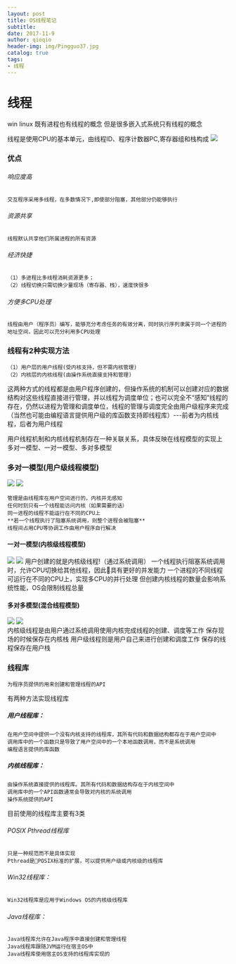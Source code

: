 ```yaml
---
layout: post
title: OS线程笔记
subtitle:  
date: 2017-11-9
author: qioqio
header-img: img/Pingguo37.jpg
catalog: true
tags:                             
- 线程
---
```


# 线程

win linux 既有进程也有线程的概念
但是很多嵌入式系统只有线程的概念

线程是使用CPU的基本单元，由线程ID、程序计数器PC,寄存器组和栈构成
![](https://raw.githubusercontent.com/qioqio/photo/master/a.PNG)
### 优点
###### 	响应度高
	交互程序采用多线程，在多数情况下,即使部分阻塞，其他部分仍能够执行
###### 	资源共享
	线程默认共享他们所属进程的所有资源
###### 	 经济快捷
	（1）多进程比多线程消耗资源更多；
	（2）线程切换只需切换少量现场（寄存器、栈），速度快很多
###### 	方便多CPU处理
	线程由用户（程序员）编写，能够充分考虑任务的有效分离，同时执行序列隶属于同一个进程的地址空间，因此可以充分利用多CPU处理
### 线程有2种实现方法
	（1）用户层的用户线程(受内核支持，但不需内核管理)
	（2）内核层的内核线程(由操作系统直接支持和管理)
这两种方式的线程都是由用户程序创建的，但操作系统的机制可以创建对应的数据结构对这些线程直接进行管理，并以线程为调度单位；也可以完全不“感知”线程的存在，仍然以进程为管理和调度单位，线程的管理与调度完全由用户级程序来完成（当然也可能由编程语言提供用户级的库函数支持即线程库）---前者为内核线程，后者为用户线程



用户线程机制和内核线程机制存在一种关联关系，具体反映在线程模型的实现上
多对一模型、一对一模型、多对多模型

### 多对一模型(用户级线程模型)
![](https://raw.githubusercontent.com/qioqio/photo/master/xianchengb.PNG)
![](https://raw.githubusercontent.com/qioqio/photo/master/xianchengc.PNG)

	管理是由线程库在用户空间进行的，内核并无感知
	任何时刻只有一个线程能访问内核（如果需要的话）
	同一进程的线程不能运行在不同的CPU上
	**若一个线程执行了阻塞系统调用，则整个进程会被阻塞**
	线程间占用CPU等协调工作由用户程序自行解决

#### 一对一模型(内核级线程模型)
![](https://raw.githubusercontent.com/qioqio/photo/master/xianchengd.PNG)
![](https://raw.githubusercontent.com/qioqio/photo/master/xianchenge.PNG)
	用户创建的就是内核级线程!（通过系统调用）
	一个线程执行阻塞系统调用时，允许CPU切换给其他线程，因此具有更好的并发能力
	一个进程的不同线程可运行在不同的CPU上，实现多CPU的并行处理
	但创建内核线程的数量会影响系统性能，OS会限制线程总量
	
#### 多对多模型(混合线程模型)
![](https://raw.githubusercontent.com/qioqio/photo/master/xianchengf.PNG)
![](https://raw.githubusercontent.com/qioqio/photo/master/xianchengg.PNG)	
内核级线程是由用户通过系统调用使用内核完成线程的创建、调度等工作
保存现场的时候保存在内核栈
用户级线程则是用户自己来进行创建和调度工作
保存的线程保存在用户栈

### 线程库
	为程序员提供的用来创建和管理线程的API
有两种方法实现线程库
##### 用户线程库：
	在用户空间中提供一个没有内核支持的线程库，其所有代码和数据结构都存在于用户空间中
	调用库中的一个函数只是导致了用户空间中的一个本地函数调用，而不是系统调用
	编程语言提供的库函数
##### 内核线程库：
	由操作系统直接提供的线程库。其所有代码和数据结构存在于内核空间中
	调用库中的一个API函数通常会导致对内核的系统调用
	操作系统提供的API
目前使用的线程库主要有3类
###### POSIX Pthread线程库
	只是一种规范而不是具体实现
	Pthread是POSIX标准的扩展，可以提供用户级或内核级的线程库
###### Win32线程库：
	Win32线程库是应用于Windows OS的内核级线程库
	
###### Java线程库：
	Java线程库允许在Java程序中直接创建和管理线程
	Java线程库跟随JVM运行在宿主OS中
	Java线程库使用宿主OS支持的线程库实现的

	
	



	
	
























	



